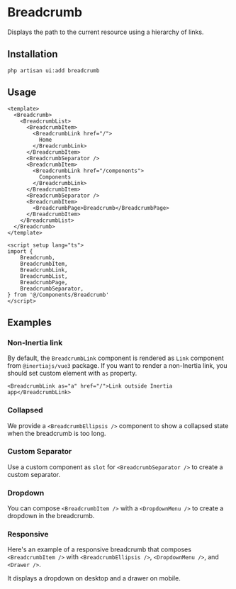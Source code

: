 # Breadcrumb

Displays the path to the current resource using a hierarchy of links.

<ComponentSource
  source="components/breadcrumb"
  ui="https://www.shadcn-vue.com/docs/components/breadcrumb.html"
/>

<ComponentPreview name="Breadcrumb" />

## Installation

```shell
php artisan ui:add breadcrumb
```

## Usage

```vue
<template>
  <Breadcrumb>
    <BreadcrumbList>
      <BreadcrumbItem>
        <BreadcrumbLink href="/">
          Home
        </BreadcrumbLink>
      </BreadcrumbItem>
      <BreadcrumbSeparator />
      <BreadcrumbItem>
        <BreadcrumbLink href="/components">
          Components
        </BreadcrumbLink>
      </BreadcrumbItem>
      <BreadcrumbSeparator />
      <BreadcrumbItem>
        <BreadcrumbPage>Breadcrumb</BreadcrumbPage>
      </BreadcrumbItem>
    </BreadcrumbList>
  </Breadcrumb>
</template>

<script setup lang="ts">
import {
    Breadcrumb,
    BreadcrumbItem,
    BreadcrumbLink,
    BreadcrumbList,
    BreadcrumbPage,
    BreadcrumbSeparator,
} from '@/Components/Breadcrumb'
</script>
```

## Examples

### Non-Inertia link

By default, the `BreadcrumbLink` component is rendered as `Link` component from `@inertiajs/vue3` package. If you want to render a non-Inertia link,
you should set custom element with `as` property.

```vue
<BreadcrumbLink as="a" href="/">Link outside Inertia app</BreadcrumbLink>
```

### Collapsed

We provide a `<BreadcrumbEllipsis />` component to show a collapsed state when the breadcrumb is too long.

<ComponentPreview name="BreadcrumbCollapsed" />

### Custom Separator

Use a custom component as `slot` for `<BreadcrumbSeparator />` to create a custom separator.

<ComponentPreview name="BreadcrumbCustomSeparator" />

### Dropdown

You can compose `<BreadcrumbItem />` with a `<DropdownMenu />` to create a dropdown in the breadcrumb.

<ComponentPreview name="BreadcrumbDropdown" />

### Responsive

Here's an example of a responsive breadcrumb that composes `<BreadcrumbItem />` with `<BreadcrumbEllipsis />`, `<DropdownMenu />`, and `<Drawer />`.

It displays a dropdown on desktop and a drawer on mobile.

<ComponentPreview name="BreadcrumbResponsive" />

